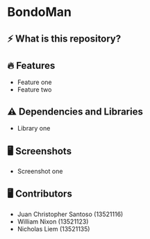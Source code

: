 # BondoMan
<!-- Add description -->

## ⚡ What is this repository?
<!-- Add description -->

## 🔥 Features
- Feature one
- Feature two

## ⚠️ Dependencies and Libraries
- Library one

## 🖥️ Screenshots
- Screenshot one

## 🖥️ Contributors
* Juan Christopher Santoso (13521116)
* William Nixon (13521123)
* Nicholas Liem (13521135)
